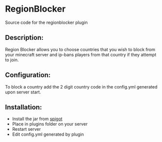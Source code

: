 # RegionBlocker

Source code for the regionblocker plugin

## Description:
Region Blocker allows you to choose countries that you wish to block from your minecraft server and ip-bans players from that country if they attempt to join.

## Configuration:
To block a country add the 2 digit country code in the config.yml generated upon server start.

## Installation:
- Install the jar from [spigot](https://www.spigotmc.org/resources/region-blocker.116885/)
- Place in plugins folder on your server
- Restart server
- Edit config.yml generated by plugin
